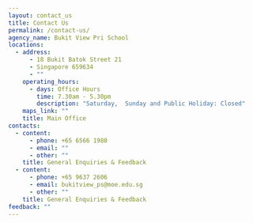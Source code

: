 ```yaml
---
layout: contact_us
title: Contact Us
permalink: /contact-us/
agency_name: Bukit View Pri School
locations:
  - address:
      - 18 Bukit Batok Street 21
      - Singapore 659634
      - ""
    operating_hours:
      - days: Office Hours
        time: 7.30am - 5.30pm
        description: "Saturday,  Sunday and Public Holiday: Closed"
    maps_link: ""
    title: Main Office
contacts:
  - content:
      - phone: +65 6566 1980
      - email: ""
      - other: ""
    title: General Enquiries & Feedback
  - content:
      - phone: +65 9637 2606
      - email: bukitview_ps@moe.edu.sg
      - other: ""
    title: General Enquiries & Feedback
feedback: ""
---
```

